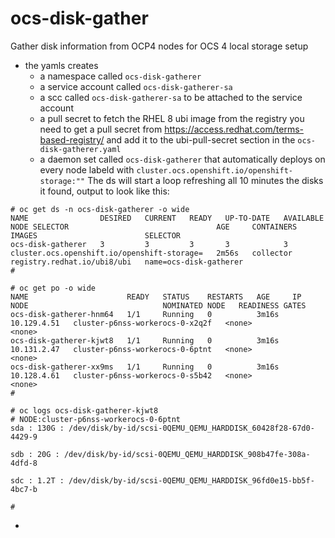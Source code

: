 # ocs-disk-gather
Gather disk information from OCP4 nodes for OCS 4 local storage setup 


- the yamls creates 
   - a namespace called `ocs-disk-gatherer`
   - a service account called `ocs-disk-gatherer-sa`
   - a scc called `ocs-disk-gatherer-sa` to be attached to the service account
   - a pull secret to fetch the RHEL 8 ubi image from the registry 
     you need to get a pull secret from https://access.redhat.com/terms-based-registry/ and add it to the ubi-pull-secret section in the `ocs-disk-gatherer.yaml`
   - a daemon set called `ocs-disk-gatherer` that automatically deploys on every node labeld with `cluster.ocs.openshift.io/openshift-storage:""`
     The ds will start a loop refreshing all 10 minutes the disks it found, output to look like this:
~~~
# oc get ds -n ocs-disk-gatherer -o wide
NAME                DESIRED   CURRENT   READY   UP-TO-DATE   AVAILABLE   NODE SELECTOR                                 AGE     CONTAINERS   IMAGES                        SELECTOR
ocs-disk-gatherer   3         3         3       3            3           cluster.ocs.openshift.io/openshift-storage=   2m56s   collector    registry.redhat.io/ubi8/ubi   name=ocs-disk-gatherer
#

# oc get po -o wide
NAME                      READY   STATUS    RESTARTS   AGE     IP            NODE                              NOMINATED NODE   READINESS GATES
ocs-disk-gatherer-hnm64   1/1     Running   0          3m16s   10.129.4.51   cluster-p6nss-workerocs-0-x2q2f   <none>           <none>
ocs-disk-gatherer-kjwt8   1/1     Running   0          3m16s   10.131.2.47   cluster-p6nss-workerocs-0-6ptnt   <none>           <none>
ocs-disk-gatherer-xx9ms   1/1     Running   0          3m16s   10.128.4.61   cluster-p6nss-workerocs-0-s5b42   <none>           <none>
#

# oc logs ocs-disk-gatherer-kjwt8
# NODE:cluster-p6nss-workerocs-0-6ptnt
sda : 130G : /dev/disk/by-id/scsi-0QEMU_QEMU_HARDDISK_60428f28-67d0-4429-9

sdb : 20G : /dev/disk/by-id/scsi-0QEMU_QEMU_HARDDISK_908b47fe-308a-4dfd-8

sdc : 1.2T : /dev/disk/by-id/scsi-0QEMU_QEMU_HARDDISK_96fd0e15-bb5f-4bc7-b

#
~~~
- 
